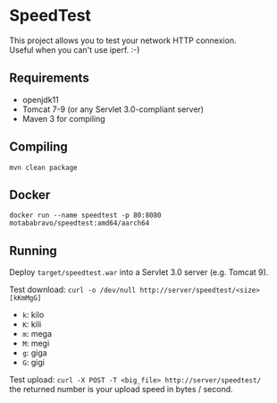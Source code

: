 SpeedTest
=========

This project allows you to test your network HTTP connexion.  
Useful when you can't use iperf. :-)

Requirements
------------
* openjdk11
* Tomcat 7-9 (or any Servlet 3.0-compliant server)
* Maven 3 for compiling

Compiling
---------

	mvn clean package

Docker
------

	docker run --name speedtest -p 80:8080 motababravo/speedtest:amd64/aarch64


Running
-------
Deploy `target/speedtest.war` into a Servlet 3.0 server (e.g. Tomcat 9).

Test download:	`curl -o /dev/null http://server/speedtest/<size>[kKmMgG]`

* `k`: kilo  
* `K`: kili  
* `m`: mega  
* `M`: megi  
* `g`: giga  
* `G`: gigi  

Test upload:	`curl -X POST -T <big_file> http://server/speedtest/`  
the returned number is your upload speed in bytes / second.
